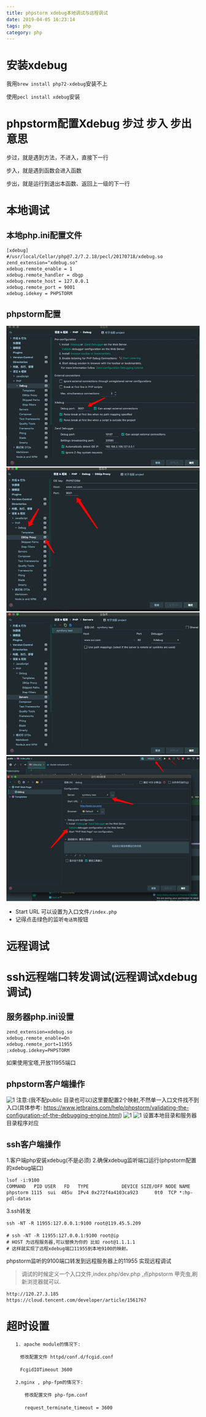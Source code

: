 ```yaml
---
title: phpstorm xdebug本地调试与远程调试
date: 2019-04-05 16:23:14
tags: php
category: php
---
```


# 安装xdebug

我用`brew install php72-xdebug`安装不上

使用`pecl install xdebug`安装


# phpstorm配置Xdebug 步过 步入 步出意思

步过，就是遇到方法，不进入，直接下一行

步入，就是遇到函数会进入函数

步出，就是运行到退出本函数、返回上一级的下一行


# 本地调试

## 本地php.ini配置文件

```
[xdebug]
#/usr/local/Cellar/php@7.2/7.2.18/pecl/20170718/xdebug.so
zend_extension="xdebug.so"
xdebug.remote_enable = 1
xdebug.remote_handler = dbgp
xdebug.remote_host = 127.0.0.1
xdebug.remote_port = 9001
xdebug.idekey = PHPSTORM
```

## phpstorm配置

![1](/uploads/phpstorm1.png)
![1](/uploads/phpstorm2.png)
![1](/uploads/phpstorm3.png)
![1](/uploads/phpstorm4.png)

* Start URL 可以设置为入口文件`/index.php`
* 记得点击绿色的监听`电话筒`按钮

# 远程调试





# ssh远程端口转发调试(远程调试xdebug调试)

## 服务器php.ini设置
```
zend_extension=xdebug.so
xdebug.remote_enable=On
xdebug.remote_port=11955
;xdebug.idekey=PHPSTORM
```
如果使用宝塔,开放11955端口

## phpstorm客户端操作
![1](/uploads/xdebug1.png)
注意:(我不配public 目录也可以)这里要配置2个映射,不然单一入口文件找不到入口(具体参考:
https://www.jetbrains.com/help/phpstorm/validating-the-configuration-of-the-debugging-engine.html)
![1](/uploads/xdebug2.png)
![1](/uploads/xdebug3.png)
设置本地目录和服务器目录程序对应

## ssh客户端操作

1.客户端php安装xdebug(不是必须)
2.确保xdebug监听端口运行(phpstorm配置的xdebug端口)

```
lsof -i:9100
COMMAND   PID USER   FD   TYPE            DEVICE SIZE/OFF NODE NAME
phpstorm 1115  sui  485u  IPv4 0x272f4a4103ca923      0t0  TCP *:hp-pdl-datas
```
3.ssh转发

```
ssh -NT -R 11955:127.0.0.1:9100 root@119.45.5.209

# ssh -NT -R 11955:127.0.0.1:9100 root@ip
# HOST 为远程服务器,可以替换为你的 比如 root@1.1.1.1
# 这样就实现了远程xdebug端口11955到本地9100的映射。
```
 phpstorm监听的9100端口转发到远程服务器上的11955 实现远程调试
> 调试的时候定义一个入口文件,index.php/dev.php ,点phpstorm 甲壳虫,刷新浏览器就可以.





```
http://120.27.3.185
https://cloud.tencent.com/developer/article/1561767
```


# 超时设置



```
　　1. apache module的情况下:

　　　修改配置文件 httpd/conf.d/fcgid.conf

　　　FcgidIOTimeout 3600

　　2.nginx , php-fpm的情况下:

　　　　修改配置文件 php-fpm.conf

　　　　request_terminate_timeout = 3600
```
